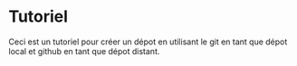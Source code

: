 # Tutoriel
Ceci est un tutoriel pour créer un dépot en utilisant le git en tant que dépot local et github en tant que dépot distant.